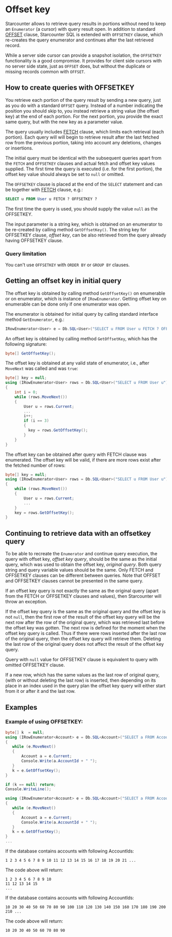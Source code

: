 # Offset key

Starcounter allows to retrieve query results in portions without need to keep an `Enumerator` \(a cursor\) with query result open. In addition to standard [OFFSET](fetch.md) clause, Starcounter SQL is extended with `OFFSETKEY` clause, which re-creates the query enumerator and continues after the last retrieved record.

While a server side cursor can provide a snapshot isolation, the `OFFSETKEY` functionality is a good compromise. It provides for client side cursors with no server side state, just as `OFFSET` does, but without the duplicate or missing records common with `OFFSET`.

## How to create queries with OFFSETKEY

You retrieve each portion of the query result by sending a new query, just as you do with a standard `OFFSET` query. Instead of a number indicating the position you should skip to, you instead retrieve a string value \(the offset key\) at the end of each portion. For the next portion, you provide the exact same query, but with the new key as a parameter value.

The query usually includes [FETCH](fetch.md) clause, which limits each retrieval \(each portion\). Each query will will begin to retrieve result after the last fetched row from the previous portion, taking into account any deletions, changes or insertions.

The initial query must be identical with the subsequent queries apart from the `FETCH` and `OFFSETKEY` clauses and actual fetch and offset key values supplied. The first time the query is executed \(i.e. for the first portion\), the offset key value should always be set to `null` or omitted.

The `OFFSETKEY` clause is placed at the end of the `SELECT` statement and can be together with [FETCH](fetch.md) clause, e.g.:

```sql
SELECT u FROM User u FETCH ? OFFSETKEY ?
```

The first time the query is used, you should supply the value `null` as the OFFSETKEY.

The input parameter is a string key, which is obtained on an enumerator to be re-created by calling method `GetOffsetKey()`. The string key for OFFSETKEY clause, _offset key_, can be also retrieved from the query already having OFFSETKEY clause.

### Query limitation

You can't use `OFFSETKEY` with `ORDER BY` or `GROUP BY` clauses.

## Getting an offset key in initial query

The offset key is obtained by calling method `GetOffsetKey()` on enumerable or on enumerator, which is instance of `IRowEnumerator`. Getting offset key on enumerable can be done only if one enumerator was open.

The enumerator is obtained for initial query by calling standard interface method `GetEnumerator`, e.g.:

```csharp
IRowEnumerator<User> e = Db.SQL<User>("SELECT u FROM User u FETCH ? OFFSETKEY ?", 10, null).GetEnumerator();
```

An offset key is obtained by calling method `GetOffsetKey`, which has the following signature:

```csharp
byte[] GetOffsetKey();
```

The offset key is obtained at any valid state of enumerator, i.e., after `MoveNext` was called and was `true`:

```csharp
byte[] key = null;
using (IRowEnumerator<User> rows = Db.SQL<User>("SELECT u FROM User u").GetEnumerator())
{
    int i = 0;
    while (rows.MoveNext())
    {
        User u = rows.Current;
        ...
        i++;
        if (i == 3)
        {
          key = rows.GetOffsetKey();  
        }
    }
}
```

The offset key can be obtained after query with FETCH clause was enumerated. The offset key will be valid, if there are more rows exist after the fetched number of rows:

```csharp
byte[] key = null;
using (IRowEnumerator<User> rows = Db.SQL<User>("SELECT u FROM User u").GetEnumerator())
{
    while (rows.MoveNext())
    {
        User u = rows.Current;
        ...
    }
    key = rows.GetOffsetKey();
}
```

## Continuing to retrieve data with an offsetkey query

To be able to recreate the `Enumerator` and continue query execution, the query with offset key, _offset key query_, should be the same as the initial query, which was used to obtain the offset key, _original query_. Both query string and query variable values should be the same. Only FETCH and OFFSETKEY clauses can be different between queries. Note that OFFSET and OFFSETKEY clauses cannot be presented in the same query.

If an offset key query is not exactly the same as the original query \(apart from the FETCH or OFFSETKEY clauses and  values\), then Starcounter will throw an exception.

If the offset key query is the same as the original query and the offset key is not `null`, then the first row of the result of the offset key query will be the next row after the row of the original query, which was retrieved last before the offset key was gotten. The next row is defined for the moment when the offset key query is called. Thus if there were rows inserted after the last row of the original query, then the offset key query will retrieve them. Deleting the last row of the original query does not affect the result of the offset key query.

Query with `null` value for OFFSETKEY clause is equivalent to query with omitted OFFSETKEY clause.

If a new row, which has the same values as the last row of original query, \(with or without deleting the last row\) is inserted, then depending on its place in an index used in the query plan the offset key query will either start from it or after it and the last row.

## Examples

### Example of using OFFSETKEY:

```csharp
byte[] k  = null;
using (IRowEnumerator<Account> e = Db.SQL<Account>("SELECT a FROM Account a WHERE a.AccountId < ? FETCH ?", 100, 10).GetEnumerator())
{
   while (e.MoveNext()
   {
       Account a = e.Current;
       Console.Write(a.AccountId + " ");
   }
   k = e.GetOffsetKey();
}

if (k == null) return;
Console.WriteLine();

using (IRowEnumerator<Account> e = Db.SQL<Account>("SELECT a FROM Account a WHERE a.AccountId < ? FETCH ? OFFSETKEY ?", 100, 5, k).GetEnumerator())
{
   while (e.MoveNext()
   {
       Account a = e.Current;
       Console.Write(a.AccountId + " ");
   }
   k = e.GetOffsetKey();
}
...
```

If the database contains accounts with following AccountIds:

```text
1 2 3 4 5 6 7 8 9 10 11 12 13 14 15 16 17 18 19 20 21 ...
```

The code above will return:

```text
1 2 3 4 5 6 7 8 9 10
11 12 13 14 15
...
```

  
  
If the database contains accounts with following AccountIds:

```text
10 20 30 40 50 60 70 80 90 100 110 120 130 140 150 160 170 180 190 200 210 ...
```

The code above will return:

```text
10 20 30 40 50 60 70 80 90
```

